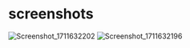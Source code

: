 # screenshots

![Screenshot_1711632202](https://github.com/bekir7/Weather-App2/assets/49992321/9933666d-8901-430e-8a1c-8f94a1c2e34c)
![Screenshot_1711632196](https://github.com/bekir7/Weather-App2/assets/49992321/31571d3c-b516-4992-ab93-90500ce82b98)
